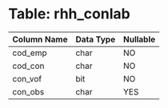 # Table: rhh_conlab

| Column Name | Data Type | Nullable |
|-------------|-----------|----------|
| cod_emp | char | NO |
| cod_con | char | NO |
| con_vof | bit | NO |
| con_obs | char | YES |
